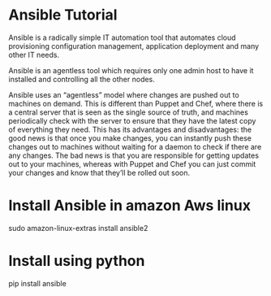# Ansible Tutorial

Ansible is a radically simple IT automation tool that automates cloud provisioning configuration management, application deployment and many other IT needs.

Ansible is an agentless tool which requires only one admin host to have it installed and controlling all the other nodes.

Ansible uses an “agentless” model where changes are pushed out to machines on demand. This is different than Puppet and Chef, where there
is a central server that is seen as the single source of truth, and machines periodically check with the server to ensure that they have the latest copy of everything they need.
This has its advantages and disadvantages: the good news is that once you make changes, you can instantly push these changes out to machines without waiting for a daemon
to check if there are any changes. The bad news is that you are responsible for getting updates out to your machines, whereas with Puppet and Chef you can just commit your changes and know that they’ll be rolled out soon.

# Install Ansible in amazon Aws linux 
sudo amazon-linux-extras install ansible2

# Install using python
pip install ansible




